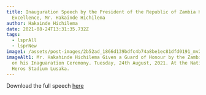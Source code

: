 ```yaml
---
title: Inauguration Speech by the President of the Republic of Zambia His
  Excellence, Mr. Hakainde Hichilema
author: Hakainde Hichilema
date: 2021-08-24T13:31:35.732Z
tags:
  - lsprAll
  - lsprNew
image1: /assets/post-images/2b52ad_1866d139bdfc4b74a8be1ec81dfd0191_mv2.jpg
imageAlt1: Mr. Hakahinde Hichilema Given a Guard of Honour by the Zambian Army
  on his Inaguaration Ceremony. Tuesday, 24th August, 2021. At the National
  Heros Stadium Lusaka.
---
```

Download the full speech [here](/assets/documents/speeches/PRESIDENT-HAKAINDE-HICHILEMA-DELIVERS-INAUGURAL-SPEECH.pdf)